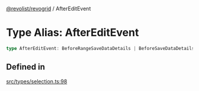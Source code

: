 [@revolist/revogrid](README.md) / AfterEditEvent

# Type Alias: AfterEditEvent

```ts
type AfterEditEvent: BeforeRangeSaveDataDetails | BeforeSaveDataDetails;
```

## Defined in

[src/types/selection.ts:98](https://github.com/revolist/revogrid/blob/179ef4790c9da8e1216f1005cb3571a276adbd08/src/types/selection.ts#L98)
